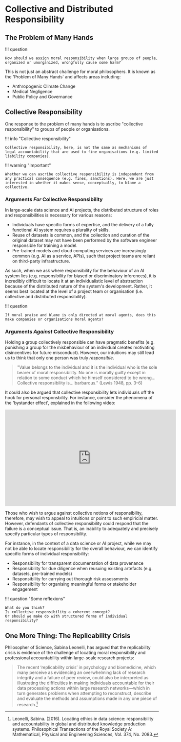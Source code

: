 # Collective and Distributed Responsibility

## The Problem of Many Hands

!!! question 

    How should we assign moral responsibility when large groups of people, organized or unorganized, wrongfully cause some harm?


This is not just an abstract challenge for moral philosophers. It is known as the 'Problem of Many Hands' and affects areas including:

- Anthropogenic Climate Change
- Medical Negligence
- Public Policy and Governance


## Collective Responsibility

One response to the problem of many hands is to ascribe "collective responsibility" to groups of people or organisations.

!!! info "Collective responsibility"

    Collective responsibility, here, is not the same as mechanisms of legal accountability that are used to fine organisations (e.g. limited liability companies).

!!! warning "Important"

    Whether we can ascribe collective responsibility is independent from any practical consequence (e.g. fines, sanctions). Here, we are just interested in whether it makes sense, conceptually, to blame a collective.


### Arguments *For* Collective Responsibility

In large-scale data science and AI projects, the distributed structure of roles and responsibilities is necessary for various reasons:

- Individuals have specific forms of expertise, and the delivery of a fully functional AI system requires a plurality of skills. 
- Reuse of datasets is common, and the collection and curation of the original dataset may not have been performed by the software engineer responsible for training a model. 
- Pre-trained models and cloud computing services are increasingly common (e.g. AI as a service, APIs), such that project teams are reliant on third-party infrastructure.

As such, when we ask where responsibility for the behaviour of an AI system lies (e.g. responsibility for biased or discriminatory inferences), it is incredibly difficult to locate it at an individualistic level of abstraction because of the distributed nature of the system's development. 
Rather, it seems best located at the level of a project team or organisation (i.e. collective and distributed responsibility).

!!! question

    If moral praise and blame is only directed at moral agents, does this make companies or organisations moral agents?

### Arguments *Against* Collective Responsibility

Holding a group collectively responsible can have pragmatic benefits (e.g. punishing a group for the misbehaviour of an individual creates motivating disincentives for future misconduct).
However, our intuitions may still lead us to think that only one person was truly *responsible*.

> "Value belongs to the individual and it is the individual who is the sole bearer of moral responsibility. No one is morally guilty except in relation to some conduct which he himself considered to be wrong... Collective responsibility is... barbarous." (Lewis 1948, pp. 3–6)


It could also be argued that collective responsibility lets individuals off the hook for personal responsbility. 
For instance, consider the phenomena of the 'bystander effect', explained in the following video:

<iframe width="560" height="315" src="https://www.youtube.com/embed/OSsPfbup0ac?start=35" title="YouTube video player" frameborder="0" allow="accelerometer; autoplay; clipboard-write; encrypted-media; gyroscope; picture-in-picture" allowfullscreen></iframe>


Those who wish to argue against collective notions of responsibility, therefore, may wish to appeal to intuitions or point to such empiricial matter.
However, defendants of collective responsibility could respond that the failure is a conceptual issue. 
That is, an inability to adequately and precisely specify particular types of responsibility. 

For instance, in the context of a data science or AI project, while we may not be able to locate responsibility for the overall behaviour, we can identify specific forms of individual responsibility:

- Responsibility for transparent documentation of data provenance
- Responsibility for due diligence when reusuing existing artefacts (e.g. datasets, pre-trained models)
- Responsibility for carrying out thorough risk assessments
- Responsibility for organising meaningful forms or stakeholder engagement

!!! question "Some reflexions"

    What do you think? 
    Is collective responsibility a coherent concept?
    Or should we make do with structured forms of individual responsibility?


## One More Thing: The Replicability Crisis

Philosopher of Science, Sabina Leonelli, has argued that the replicability crisis is evidence of the challenge of locating moral responsibility and professional accountability within large-scale research projects:

> The recent ‘replicability crisis’ in psychology and biomedicine, which many perceive as evidencing an overwhelming lack of research integrity and a failure of peer review, could also be interpreted as illustrating the difficulties in making individuals accountable for their data processing actions within large research networks—which in turn generates problems when attempting to reconstruct, describe and evaluate the methods and assumptions made in any one piece of research.[^leonelli2016]

[^leonelli2016]: Leonelli, Sabina. (2016). Locating ethics in data science: responsibility and accountability in global and distributed knowledge production systems. Philosophical Transactions of the Royal Society A: Mathematical, Physical and Engineering Sciences, Vol. 374, No. 2083.